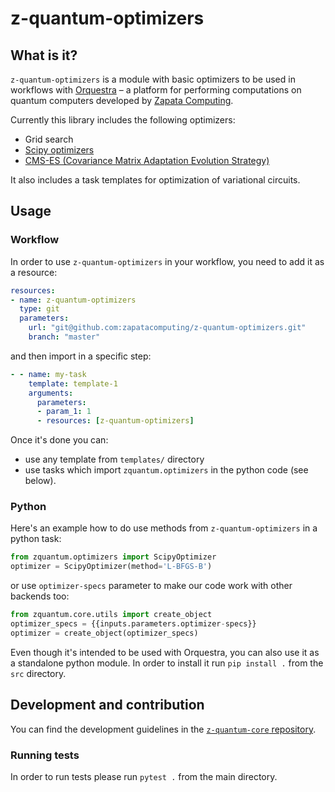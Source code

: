 # z-quantum-optimizers

## What is it?

`z-quantum-optimizers` is a module with basic optimizers to be used in workflows with [Orquestra](https://www.zapatacomputing.com/orquestra/) – a platform for performing computations on quantum computers developed by [Zapata Computing](https://www.zapatacomputing.com).

Currently this library includes the following optimizers:
- Grid search
- [Scipy optimizers](https://docs.scipy.org/doc/scipy/reference/generated/scipy.optimize.minimize.html)
- [CMS-ES (Covariance Matrix Adaptation Evolution Strategy) ](https://github.com/CMA-ES/pycma)

It also includes a task templates for optimization of variational circuits.

## Usage

### Workflow
In order to use `z-quantum-optimizers` in your workflow, you need to add it as a resource:

```yaml
resources:
- name: z-quantum-optimizers
  type: git
  parameters:
    url: "git@github.com:zapatacomputing/z-quantum-optimizers.git"
    branch: "master"
```

and then import in a specific step:

```yaml
- - name: my-task
    template: template-1
    arguments:
      parameters:
      - param_1: 1
      - resources: [z-quantum-optimizers]
```

Once it's done you can:
- use any template from `templates/` directory
- use tasks which import `zquantum.optimizers` in the python code (see below).

### Python

Here's an example how to do use methods from `z-quantum-optimizers` in a python task:

```python
from zquantum.optimizers import ScipyOptimizer
optimizer = ScipyOptimizer(method='L-BFGS-B')
```

or use `optimizer-specs` parameter to make our code work with other backends too:

```python
from zquantum.core.utils import create_object
optimizer_specs = {{inputs.parameters.optimizer-specs}}
optimizer = create_object(optimizer_specs)
```

Even though it's intended to be used with Orquestra, you can also use it as a standalone python module.
In order to install it run `pip install .` from the `src` directory.


## Development and contribution

You can find the development guidelines in the [`z-quantum-core` repository](https://github.com/zapatacomputing/z-quantum-core).

### Running tests

In order to run tests please run `pytest .` from the main directory.
